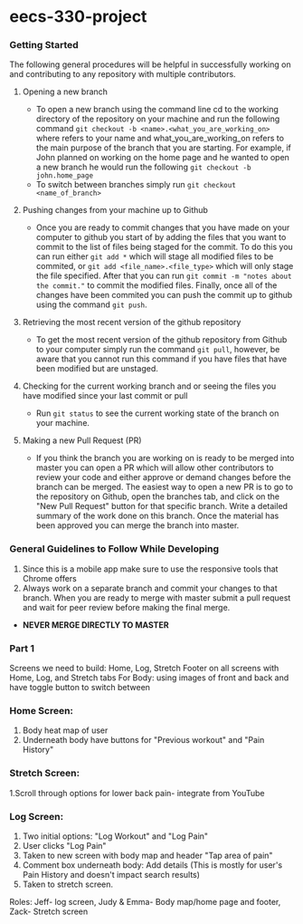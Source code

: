 # eecs-330-project

### Getting Started
The following general procedures will be helpful in successfully working on and contributing to any repository with multiple contributors.

1. Opening a new branch 
   * To open a new branch using the command line cd to the working directory of the repository on your machine and run the following command `git checkout -b <name>.<what_you_are_working_on>` where <name> refers to your name and what_you_are_working_on refers to the main purpose of the branch that you are starting. For example, if John planned on working on the home page and he wanted to open a new branch he would run the following  `git checkout -b john.home_page`
   * To switch between branches simply run `git checkout <name_of_branch>`
  
2. Pushing changes from your machine up to Github 
   * Once you are ready to commit changes that you have made on your computer to github you start of by adding the files that you want to commit to the list of files being staged for the commit. To do this you can run either `git add *` which will stage all modified files to be commited, or `git add <file_name>.<file_type>` which will only stage the file specified. After that you can run `git commit -m "notes about the commit."` to commit the modified files. Finally, once all of the changes have been commited you can push the commit up to github using the command `git push`.
   
3. Retrieving the most recent version of the github repository
   * To get the most recent version of the github repository from Github to your computer simply run the command `git pull`, however, be aware that you cannot run this command if you have files that have been modified but are unstaged.
   
4. Checking for the current working branch and or seeing the files you have modified since your last commit or pull
   * Run `git status` to see the current working state of the branch on your machine. 
   
5. Making a new Pull Request (PR)
   * If you think the branch you are working on is ready to be merged into master you can open a PR which will allow other contributors to review your code and either approve or demand changes before the branch can be merged. The easiest way to open a new PR is to go to the repository on Github, open the branches tab, and click on the "New Pull Request" button for that specific branch. Write a detailed summary of the work done on this branch. Once the material has been approved you can merge the branch into master. 

### General Guidelines to Follow While Developing
1. Since this is a mobile app make sure to use the responsive tools that Chrome offers
2. Always work on a separate branch and commit your changes to that branch. When you are ready to merge with master submit a pull request and wait for peer review before making the final merge.
  * **NEVER MERGE DIRECTLY TO MASTER**


### Part 1
Screens we need to build: Home, Log, Stretch
Footer on all screens with Home, Log, and Stretch tabs
For Body: using images of front and back and have toggle button to switch between
### Home Screen:
  1. Body heat map of user
  2. Underneath body have buttons for "Previous workout" and "Pain History"
### Stretch Screen:
  1.Scroll through options for lower back pain- integrate from YouTube
### Log Screen:
  1. Two initial options: "Log Workout" and "Log Pain"
  2. User clicks "Log Pain"
  3. Taken to new screen with body map and header "Tap area of pain"
  4. Comment box underneath body: Add details (This is mostly for user's Pain History and doesn't impact search results)
  5. Taken to stretch screen.

Roles: Jeff- log screen, Judy & Emma- Body map/home page and footer, Zack- Stretch screen
